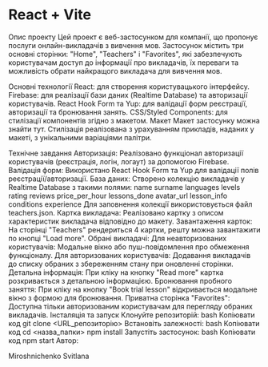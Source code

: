 # React + Vite

Опис проекту
Цей проект є веб-застосунком для компанії, що пропонує послуги онлайн-викладачів з вивчення мов. Застосунок містить три основні сторінки: "Home", "Teachers" і "Favorites", які забезпечують користувачам доступ до інформації про викладачів, їх переваги та можливість обрати найкращого викладача для вивчення мов.

Основні технології
React: для створення користувацького інтерфейсу.
Firebase: для реалізації бази даних (Realtime Database) та авторизації користувачів.
React Hook Form та Yup: для валідації форм реєстрації, авторизації та бронювання занять.
CSS/Styled Components: для стилізації компонентів згідно з макетом.
Макет
Макет застосунку можна знайти тут. Стилізація реалізована з урахуванням прикладів, наданих у макеті, з унікальними варіаціями палітри.

Технічне завдання
Авторизація: Реалізовано функціонал авторизації користувачів (реєстрація, логін, логаут) за допомогою Firebase.
Валідація форм: Використано React Hook Form та Yup для валідації полів реєстрації/авторизації.
База даних: Створено колекцію викладачів у Realtime Database з такими полями:
name
surname
languages
levels
rating
reviews
price_per_hour
lessons_done
avatar_url
lesson_info
conditions
experience
Для заповнення колекції використовується файл teachers.json.
Картка викладача: Реалізовано картку з описом характеристик викладача відповідно до макету.
Завантаження карток: На сторінці "Teachers" рендериться 4 картки, решту можна завантажити по кнопці "Load more".
Обрані викладачі:
Для неавторизованих користувачів: Модальне вікно або пуш-повідомлення про обмеження функціоналу.
Для авторизованих користувачів: Додавання викладачів до списку обраних з збереженням стану при оновленні сторінки.
Детальна інформація: При кліку на кнопку "Read more" картка розкривається з детальною інформацією.
Бронювання пробного заняття: При кліку на кнопку "Book trial lesson" відкривається модальне вікно з формою для бронювання.
Приватна сторінка "Favorites": Доступна тільки авторизованим користувачам для перегляду обраних викладачів.
Інсталяція та запуск
Клонуйте репозиторій:
bash
Копіювати код
git clone <URL_репозиторію>
Встановіть залежності:
bash
Копіювати код
cd <назва_папки>
npm install
Запустіть застосунок:
bash
Копіювати код
npm start
Автор:

Miroshnichenko Svitlana
